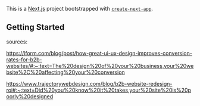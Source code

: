 This is a [Next.js](https://nextjs.org) project bootstrapped with [`create-next-app`](https://nextjs.org/docs/app/api-reference/cli/create-next-app).

## Getting Started

sources:

https://lform.com/blog/post/how-great-ui-ux-design-improves-conversion-rates-for-b2b-websites/#:~:text=The%20design%20of%20your%20business,your%20website%2C%20affecting%20your%20conversion

https://www.trajectorywebdesign.com/blog/b2b-website-redesign-roi#:~:text=Did%20you%20know%20it%20takes,your%20site%20is%20poorly%20designed
